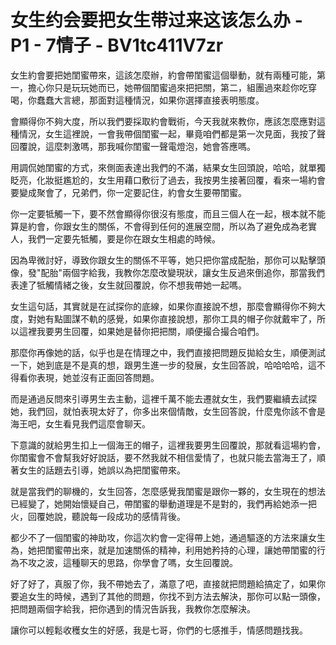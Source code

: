 # 女生约会要把女生带过来这该怎么办 - P1 - 7情子 - BV1tc411V7zr

女生約會要把她閨蜜帶來，這該怎麼辦，約會帶閨蜜這個舉動，就有兩種可能，第一，擔心你只是玩玩她而已，她帶個閨蜜過來把把關，第二，組團過來趁你吃穿喝，你蠢蠢大言總，那面對這種情況，如果你選擇直接表明態度。

會顯得你不夠大度，所以我們要採取約會戰術，今天我就來教你，應該怎麼應對這種情況，女生這裡說，一會我帶個閨蜜一起，畢竟咱們都是第一次見面，我按了聲回覆說，這麼刺激嗎，那我喊你閨蜜一聲電燈泡，她會答應嗎。

用調侃她閨蜜的方式，來側面表達出我們的不滿，結果女生回頭說，哈哈，就單獨眨亮，化妝挺尷尬的，女生用藉口敷衍了過去，我按男生接著回覆，看來一場約會要變成聚會了，兄弟們，你一定要記住，約會女生要帶閨蜜。

你一定要牴觸一下，要不然會顯得你很沒有態度，而且三個人在一起，根本就不能算是約會，你跟女生的關係，不會得到任何的進展空間，所以為了避免成為老實人，我們一定要先牴觸，要是你在跟女生相處的時候。

因為卑微討好，導致你跟女生的關係不平等，她只把你當成配胎，那你可以點擊頭像，發"配胎"兩個字給我，我教你怎麼改變現狀，讓女生反過來倒追你，那當我們表達了牴觸情緒之後，女生就回覆說，你不想我帶她一起嗎。

女生這句話，其實就是在試探你的底線，如果你直接說不想，那麼會顯得你不夠大度，對她有點圖謀不軌的感覺，如果你直接說想，那你工具的帽子你就戴牢了，所以這裡我要男生回覆，如果她是替你把把關，順便撮合撮合咱們。

那麼你再像她的話，似乎也是在情理之中，我們直接把問題反拋給女生，順便測試一下，她到底是不是真的想，跟男生進一步的發展，女生回答說，哈哈哈哈，這不得看你表現，她並沒有正面回答問題。

而是通過反問來引導男生去主動，這裡千萬不能去遷就女生，我們要繼續去試探她，我們回，就怕表現太好了，你多出來個情敵，女生回答說，什麼鬼你該不會是海王吧，女生看見我們這麼會聊天。

下意識的就給男生扣上一個海王的帽子，這裡我要男生回覆說，那就看這場約會，你閨蜜會不會幫我好好說話，要不然我就不相信愛情了，也就只能去當海王了，順著女生的話題去引導，她誤以為把閨蜜帶來。

就是當我們的聊機的，女生回答，怎麼感覺我閨蜜是跟你一夥的，女生現在的想法已經變了，她開始懷疑自己，帶閨蜜的舉動道理是不是對的，我們再給她添一把火，回覆她說，聽說每一段成功的感情背後。

都少不了一個閨蜜的神助攻，你這次約會一定得帶上她，通過驅逐的方法來讓女生為，她把閨蜜帶出來，就是加速關係的精神，利用她矜持的心理，讓她帶閨蜜的行為不攻之波，這種聊天的思路，你學會了嗎，女生回覆說。

好了好了，真服了你，我不帶她去了，滿意了吧，直接就把問題給搞定了，如果你要追女生的時候，遇到了其他的問題，你找不到方法去解決，那你可以點一頭像，把問題兩個字給我，把你遇到的情況告訴我，我教你怎麼解決。

讓你可以輕鬆收穫女生的好感，我是七哥，你們的七感推手，情感問題找我。